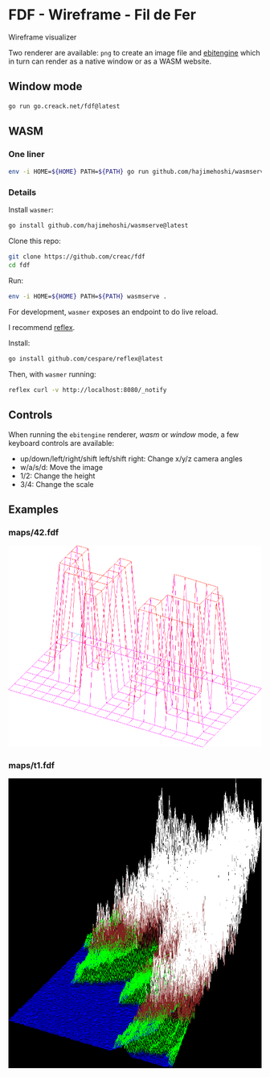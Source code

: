 # FDF - Wireframe - Fil de Fer

Wireframe visualizer

Two renderer are available: `png` to create an image file and [ebitengine](https://github.com/hajimehoshi)
which in turn can render as a native window or as a WASM website.

## Window mode

```sh
go run go.creack.net/fdf@latest
```

## WASM

### One liner

```sh
env -i HOME=${HOME} PATH=${PATH} go run github.com/hajimehoshi/wasmserve@latest go.creack.net/fdf@latest
```

### Details

Install `wasmer`:

```sh
go install github.com/hajimehoshi/wasmserve@latest
```

Clone this repo:

```sh
git clone https://github.com/creac/fdf
cd fdf
```

Run:

```sh
env -i HOME=${HOME} PATH=${PATH} wasmserve .
```

For development, `wasmer` exposes an endpoint to do live reload.

I recommend [reflex](https://github.com/cespare/reflex). 

Install:

```sh
go install github.com/cespare/reflex@latest
```

Then, with `wasmer` running:

```sh
reflex curl -v http://localhost:8080/_notify
```

## Controls

When running the `ebitengine` renderer, *wasm* or *window* mode, a few keyboard controls are available:

- up/down/left/right/shift left/shift right: Change x/y/z camera angles
- w/a/s/d: Move the image
- 1/2: Change the height
- 3/4: Change the scale

## Examples

### maps/42.fdf

![42.fdf](docs/42.png)

### maps/t1.fdf

![t1.fdf](docs/t1.png)
